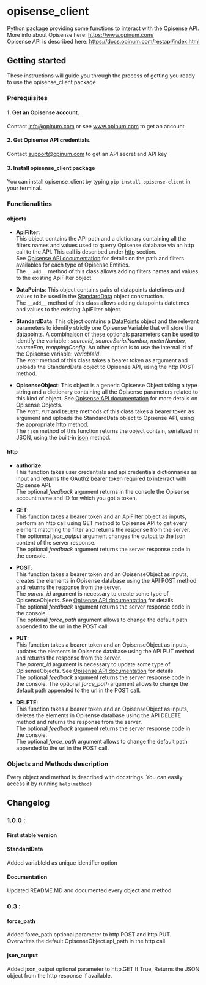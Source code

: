 # opisense_client
Python package providing some functions to interact with the Opisense API.  
More info about Opisense here: https://www.opinum.com/   
Opisense API is described here: https://docs.opinum.com/restapi/index.html 

## Getting started
These instructions will guide you through the process of getting you ready to use the opisense_client package

### Prerequisites
#### 1. Get an Opisense account.
Contact info@opinum.com or see www.opinum.com to get an account

#### 2. Get Opisense API credentials.
Contact support@opinum.com to get an API secret and API key

#### 3. Install opisense_client package
You can install opisense_client by typing `pip install opisense-client` in your terminal.

### Functionalities
#### objects  
* **ApiFilter**:  
This object contains the API path and a dictionary containing all the filters names and values used to querry Opisense database via an http call to the API. This call is described under [http](#http) section.  
See [Opisense API documentation](https://docs.opinum.com/restapi/index.html) for details on the path and filters availables for each type of Opisense Entities.  
The `__add__` method of this class allows adding filters names and values to the existing ApiFilter object. 

* **DataPoints**:
This object contains pairs of datapoints datetimes and values to be used in the [StandardData](#StandardData) object construction.   
The `__add__` method of this class allows adding datapoints datetimes and values to the existing ApiFilter object.

* **StandardData**:
This object contains a [DataPoints](DataPoints) object and the relevant parameters to identify strictly one Opisense Variable that will store the datapoints. 
A combinaison of these optionals parameters can be used to identify the variable : *sourceId, sourceSerialNumber, meterNumber, sourceEan, mappingConfig*. An other option is to use the internal id of the Opisense variable: *variableId*.  
The `POST` method of this class takes a bearer token as argument and uploads the StandardData object to Opisense API, using the http POST method.  

* **OpisenseObject**:
This object is a generic Opisense Object taking a type string and a dictionary containing all the Opisense parameters related to this kind of object. See [Opisense API documentation](https://docs.opinum.com/restapi/index.html) for more details on Opisense Objects.  
The `POST`, `PUT` and `DELETE` methods of this class takes a bearer token as argument and uploads the StandardData object to Opisense API, using the appropriate http method.  
The `json` method of this function returns the object contain, serialized in JSON, using the built-in [json](https://docs.python.org/3/library/json.html) method.

#### http
* **authorize**:   
This function takes user credentials and api credentials dictionnaries as input and returns the OAuth2 bearer token required to interract with Opisense API.  
The optional *feedback* argument returns in the console the Opisense account name and ID for which you got a token.
  
* **GET**:   
This function takes a bearer token and an ApiFilter object as inputs, perform an http call using GET method to Opisense API to get every element matching the filter and returns the response from the server.  
The optionnal *json_output* argument changes the output to the json content of the server response.  
The optional *feedback* argument returns the server response code in the console. 
  
* **POST**:  
This function takes a bearer token and an OpisenseObject as inputs, creates the elements in Opisense database using the API POST method and returns the response from the server.  
The *parent_id* argument is necessary to create some type of OpisenseObjects. See [Opisense API documentation](https://docs.opinum.com/restapi/index.html) for details.  
The optional *feedback* argument returns the server response code in the console.  
The optional *force_path* argument allows to change the default path appended to the url in the POST call.
  
* **PUT**:  
This function takes a bearer token and an OpisenseObject as inputs, updates the elements in Opisense database using the API PUT method and returns the response from the server.  
The *parent_id* argument is necessary to update some type of OpisenseObjects. See [Opisense API documentation](https://docs.opinum.com/restapi/index.html) for details.  
The optional *feedback* argument returns the server response code in the console.
The optional *force_path* argument allows to change the default path appended to the url in the POST call.
  
* **DELETE**:  
This function takes a bearer token and an OpisenseObject as inputs, deletes the elements in Opisense database using the API DELETE method and returns the response from the server.  
The optional *feedback* argument returns the server response code in the console.  
The optional *force_path* argument allows to change the default path appended to the url in the POST call.

### Objects and Methods description
Every object and method is described with docstrings. You can easily access it by running `help(method)`


## Changelog
### 1.0.0 : 
#### First stable version
#### StandardData
Added variableId as unique identifier option

#### Documentation
Updated README.MD and documented every object and method

### 0.3 :
#### force_path 
Added force_path optional parameter to http.POST and http.PUT. 
Overwrites the default OpisenseObject.api_path in the http call.

#### json_output
Added json_output optional parameter to http.GET
If True, Returns the JSON object from the http response if available.
